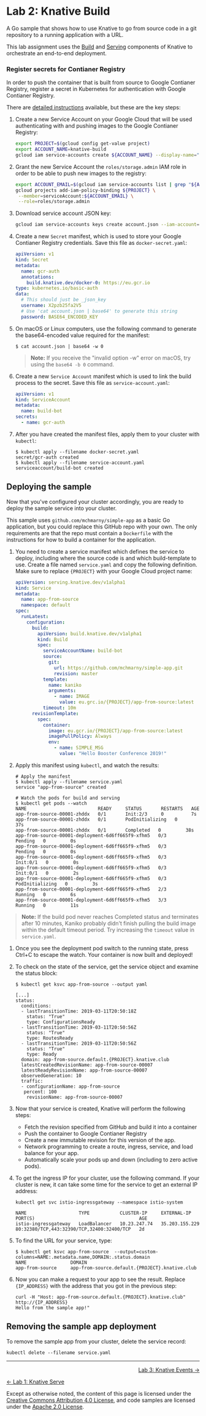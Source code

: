# Lab 2: Knative Build

A Go sample that shows how to use Knative to go from source code in a git
repository to a running application with a URL.

This lab assignment uses the [Build][knative-build] and
[Serving][knative-serving] components of Knative to orchestrate an end-to-end
deployment.

[knative-build]: https://www.knative.dev/docs/build/
[knative-serving]: https://www.knative.dev/docs/serving/

### Register secrets for Contianer Registry

In order to push the container that is built from source to Google Contianer Registry, register
a secret in Kubernetes for authentication with Google Contianer Registry.

There are [detailed instructions][knative-build-auth] available, but these are
the key steps:

[knative-build-auth]: https://github.com/knative/docs/blob/master/build/auth.md#basic-authentication-docker

1. Create a new Service Account on your Google Cloud that will be used
   authenticating with and pushing images to the Google Contianer Registry:

   ```bash
   export PROJECT=$(gcloud config get-value project)
   export ACCOUNT_NAME=knative-build
   gcloud iam service-accounts create ${ACCOUNT_NAME} --display-name="Knative build account"
   ```

1. Grant the new Service Account the `roles/storage.admin` IAM role in order to
   be able to push new images to the registry:

   ```bash
   export ACCOUNT_EMAIL=$(gcloud iam service-accounts list | grep "${ACCOUNT_NAME}" | awk '{ print $NF }')
   gcloud projects add-iam-policy-binding ${PROJECT} \
    --member=serviceAccount:${ACCOUNT_EMAIL} \
    --role=roles/storage.admin
   ```

1. Download service account JSON key:

   ```bash
   gcloud iam service-accounts keys create account.json --iam-account=${ACCOUNT_EMAIL}
   ```

1. Create a new `Secret` manifest, which is used to store your Google Contianer Registry
   credentials. Save this file as `docker-secret.yaml`:

   ```yaml
   apiVersion: v1
   kind: Secret
   metadata:
     name: gcr-auth
     annotations:
       build.knative.dev/docker-0: https://eu.gcr.io
   type: kubernetes.io/basic-auth
   data:
     # This should just be _json_key
     username: X2pzb25fa2V5
     # Use 'cat account.json | base64' to generate this string
     password: BASE64_ENCODED_KEY
   ```

1. On macOS or Linux computers, use the following command to generate the
   base64-encoded value required for the manifest:

   ```shell
   $ cat account.json | base64 -w 0
   ```

   > **Note:** If you receive the "invalid option -w" error on macOS, try using
   > the `base64 -b 0` command.

1. Create a new `Service Account` manifest which is used to link the build
   process to the secret. Save this file as `service-account.yaml`:

   ```yaml
   apiVersion: v1
   kind: ServiceAccount
   metadata:
     name: build-bot
   secrets:
     - name: gcr-auth
   ```

1. After you have created the manifest files, apply them to your cluster with `kubectl`:

   ```shell
   $ kubectl apply --filename docker-secret.yaml
   secret/gcr-auth created
   $ kubectl apply --filename service-account.yaml
   serviceaccount/build-bot created
   ```

## Deploying the sample

Now that you've configured your cluster accordingly, you are ready to deploy the
sample service into your cluster.

This sample uses `github.com/mchmarny/simple-app` as a basic Go application, but
you could replace this GitHub repo with your own. The only requirements are that
the repo must contain a `Dockerfile` with the instructions for how to build a
container for the application.

1. You need to create a service manifest which defines the service to deploy,
   including where the source code is and which build-template to use. Create a
   file named `service.yaml` and copy the following definition. Make sure to
   replace `{PROJECT}` with your Google Cloud project name:

   ```yaml
   apiVersion: serving.knative.dev/v1alpha1
   kind: Service
   metadata:
     name: app-from-source
     namespace: default
   spec:
     runLatest:
       configuration:
         build:
           apiVersion: build.knative.dev/v1alpha1
           kind: Build
           spec:
             serviceAccountName: build-bot
             source:
               git:
                 url: https://github.com/mchmarny/simple-app.git
                 revision: master
             template:
               name: kaniko
               arguments:
                 - name: IMAGE
                   value: eu.grc.io/{PROJECT}/app-from-source:latest
             timeout: 10m
         revisionTemplate:
           spec:
             container:
               image: eu.gcr.io/{PROJECT}/app-from-source:latest
               imagePullPolicy: Always
               env:
                 - name: SIMPLE_MSG
                   value: "Hello Booster Conference 2019!"
   ```

1. Apply this manifest using `kubectl`, and watch the results:

   ```shell
   # Apply the manifest
   $ kubectl apply --filename service.yaml
   service "app-from-source" created

   # Watch the pods for build and serving
   $ kubectl get pods --watch
   NAME                          READY     STATUS       RESTARTS   AGE
   app-from-source-00001-zhddx   0/1       Init:2/3     0          7s
   app-from-source-00001-zhddx   0/1       PodInitializing   0         37s
   app-from-source-00001-zhddx   0/1       Completed   0         38s
   app-from-source-00001-deployment-6d6ff665f9-xfhm5   0/3       Pending   0         0s
   app-from-source-00001-deployment-6d6ff665f9-xfhm5   0/3       Pending   0         0s
   app-from-source-00001-deployment-6d6ff665f9-xfhm5   0/3       Init:0/1   0         0s
   app-from-source-00001-deployment-6d6ff665f9-xfhm5   0/3       Init:0/1   0         2s
   app-from-source-00001-deployment-6d6ff665f9-xfhm5   0/3       PodInitializing   0         3s
   app-from-source-00001-deployment-6d6ff665f9-xfhm5   2/3       Running   0         6s
   app-from-source-00001-deployment-6d6ff665f9-xfhm5   3/3       Running   0         11s
   ```

  > **Note:** If the build pod never reaches Completed status and terminates
  > after 10 minutes, Kaniko probably didn't finish pulling the build image
  > within the default timeout period. Try increasing the `timeout` value in
  > `service.yaml`.

1. Once you see the deployment pod switch to the running state, press Ctrl+C to
   escape the watch. Your container is now built and deployed!

1. To check on the state of the service, get the service object and examine the
   status block:

   ```shell
   $ kubectl get ksvc app-from-source --output yaml

   [...]
   status:
     conditions:
     - lastTransitionTime: 2019-03-11T20:50:18Z
       status: "True"
       type: ConfigurationsReady
     - lastTransitionTime: 2019-03-11T20:50:56Z
       status: "True"
       type: RoutesReady
     - lastTransitionTime: 2019-03-11T20:50:56Z
       status: "True"
       type: Ready
     domain: app-from-source.default.{PROJECT}.knative.club
     latestCreatedRevisionName: app-from-source-00007
     latestReadyRevisionName: app-from-source-00007
     observedGeneration: 10
     traffic:
     - configurationName: app-from-source
      percent: 100
       revisionName: app-from-source-00007
   ```

1. Now that your service is created, Knative will perform the following steps:

   - Fetch the revision specified from GitHub and build it into a container
   - Push the container to Google Contianer Registry
   - Create a new immutable revision for this version of the app.
   - Network programming to create a route, ingress, service, and load balance
     for your app.
   - Automatically scale your pods up and down (including to zero active pods).

1. To get the ingress IP for your cluster, use the following command. If your
   cluster is new, it can take some time for the service to get an external IP
   address:

   ```shell
   kubectl get svc istio-ingressgateway --namespace istio-system

   NAME                   TYPE           CLUSTER-IP     EXTERNAL-IP      PORT(S)                                      AGE
   istio-ingressgateway   LoadBalancer   10.23.247.74   35.203.155.229   80:32380/TCP,443:32390/TCP,32400:32400/TCP   2d
   ```

1. To find the URL for your service, type:

   ```shell
   $ kubectl get ksvc app-from-source  --output=custom-columns=NAME:.metadata.name,DOMAIN:.status.domain
   NAME                DOMAIN
   app-from-source     app-from-source.default.{PROJECT}.knative.club
   ```

1. Now you can make a request to your app to see the result. Replace
   `{IP_ADDRESS}` with the address that you got in the previous step:

   ```shell
   curl -H "Host: app-from-source.default.{PROJECT}.knative.club" http://{IP_ADDRESS}
   Hello from the sample app!"
   ```

## Removing the sample app deployment

To remove the sample app from your cluster, delete the service record:

```shell
kubectl delete --filename service.yaml
```

---

<p align="right"><a href="../3-events">Lab 3: Knative Events →</a></p>
<p align="left"><a href="../1-serve">← Lab 1: Knative Serve</a></p>

Except as otherwise noted, the content of this page is licensed under the
[Creative Commons Attribution 4.0 License][cc-by], and code samples are licensed
under the [Apache 2.0 License][apache-2-0].

[cc-by]: https://creativecommons.org/licenses/by/4.0/
[apache-2-0]: https://www.apache.org/licenses/LICENSE-2.0
